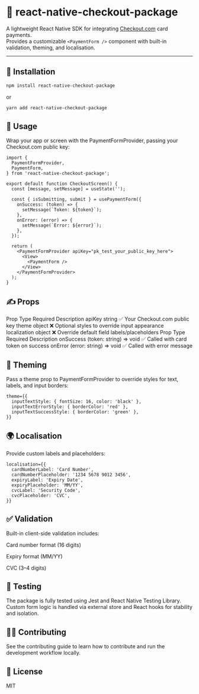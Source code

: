 # 🧾 react-native-checkout-package

A lightweight React Native SDK for integrating [Checkout.com](https://www.checkout.com) card payments.  
Provides a customizable `<PaymentForm />` component with built-in validation, theming, and localisation.

---

## 🚀 Installation

```sh
npm install react-native-checkout-package
```

or

```sh
yarn add react-native-checkout-package
```

## 🔧 Usage

Wrap your app or screen with the PaymentFormProvider, passing your Checkout.com public key:

```tsx
import {
  PaymentFormProvider,
  PaymentForm,
} from 'react-native-checkout-package';

export default function CheckoutScreen() {
  const [message, setMessage] = useState('');

  const { isSubmitting, submit } = usePaymentForm({
    onSuccess: (token) => {
      setMessage(`Token: ${token}`);
    },
    onError: (error) => {
      setMessage(`Error: ${error}`);
    },
  });

  return (
    <PaymentFormProvider apiKey="pk_test_your_public_key_here">
      <View>
        <PaymentForm />
      </View>
    </PaymentFormProvider>
  );
}
```

## ✍️ Props

<PaymentFormProvider />
Prop	Type	Required	Description
apiKey	string	✅	Your Checkout.com public key
theme	object	❌	Optional styles to override input appearance
localization	object	❌	Override default field labels/placeholders

<PaymentForm />
Prop	Type	Required	Description
onSuccess	(token: string) => void	✅	Called with card token on success
onError	(error: string) => void	✅	Called with error message


## 🎨 Theming
Pass a theme prop to PaymentFormProvider to override styles for text, labels, and input borders:

```tsx
theme={{
  inputTextStyle: { fontSize: 16, color: 'black' },
  inputTextErrorStyle: { borderColor: 'red' },
  inputTextSuccessStyle: { borderColor: 'green' },
}}
```

## 🌍 Localisation
Provide custom labels and placeholders:

```tsx
localisation={{
  cardNumberLabel: 'Card Number',
  cardNumberPlaceholder: '1234 5678 9012 3456',
  expiryLabel: 'Expiry Date',
  expiryPlaceholder: 'MM/YY',
  cvcLabel: 'Security Code',
  cvcPlaceholder: 'CVC',
}}
```

## ✅ Validation
Built-in client-side validation includes:

Card number format (16 digits)

Expiry format (MM/YY)

CVC (3–4 digits)

## 🧪 Testing
The package is fully tested using Jest and React Native Testing Library. Custom form logic is handled via external store and React hooks for stability and isolation.

## 🧑‍💻 Contributing
See the contributing guide to learn how to contribute and run the development workflow locally.

## 📄 License
MIT
